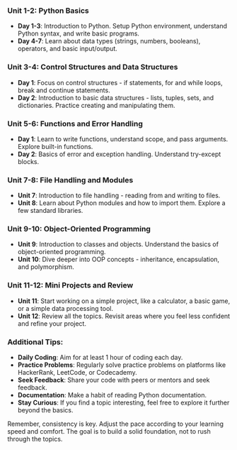 ### Unit 1-2: Python Basics

- **Day 1-3**: Introduction to Python. Setup Python environment, understand Python syntax, and write basic programs.
- **Day 4-7**: Learn about data types (strings, numbers, booleans), operators, and basic input/output.

### Unit 3-4: Control Structures and Data Structures

- **Day 1**: Focus on control structures - if statements, for and while loops, break and continue statements.
- **Day 2**: Introduction to basic data structures - lists, tuples, sets, and dictionaries. Practice creating and
  manipulating them.

### Unit 5-6: Functions and Error Handling

- **Day 1**: Learn to write functions, understand scope, and pass arguments. Explore built-in functions.
- **Day 2**: Basics of error and exception handling. Understand try-except blocks.

### Unit 7-8: File Handling and Modules

- **Unit 7**: Introduction to file handling - reading from and writing to files.
- **Unit 8**: Learn about Python modules and how to import them. Explore a few standard libraries.

### Unit 9-10: Object-Oriented Programming

- **Unit 9**: Introduction to classes and objects. Understand the basics of object-oriented programming.
- **Unit 10**: Dive deeper into OOP concepts - inheritance, encapsulation, and polymorphism.

### Unit 11-12: Mini Projects and Review

- **Unit 11**: Start working on a simple project, like a calculator, a basic game, or a simple data processing tool.
- **Unit 12**: Review all the topics. Revisit areas where you feel less confident and refine your project.

### Additional Tips:

- **Daily Coding**: Aim for at least 1 hour of coding each day.
- **Practice Problems**: Regularly solve practice problems on platforms like HackerRank, LeetCode, or Codecademy.
- **Seek Feedback**: Share your code with peers or mentors and seek feedback.
- **Documentation**: Make a habit of reading Python documentation.
- **Stay Curious**: If you find a topic interesting, feel free to explore it further beyond the basics.

Remember, consistency is key. Adjust the pace according to your learning speed and comfort. The goal is to build a solid
foundation, not to rush through the topics.
